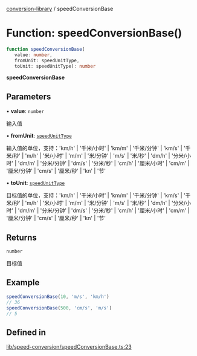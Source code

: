 [conversion-library](../globals.md) / speedConversionBase

# Function: speedConversionBase()

```ts
function speedConversionBase(
   value: number, 
   fromUnit: speedUnitType, 
   toUnit: speedUnitType): number
```

**speedConversionBase**

<Badge type="tip" text="version: v0.0.14+" />

## Parameters

• **value**: `number`

输入值

• **fromUnit**: [`speedUnitType`](../type-aliases/speedUnitType.md)

输入值的单位，支持：'km/h' | '千米/小时' | 'km/m' | '千米/分钟' | 'km/s' | '千米/秒' | 'm/h' | '米/小时' | 'm/m' | '米/分钟' | 'm/s' | '米/秒' | 'dm/h' | '分米/小时' | 'dm/m' | '分米/分钟' | 'dm/s' | '分米/秒' | 'cm/h' | '厘米/小时' | 'cm/m' | '厘米/分钟' | 'cm/s' | '厘米/秒' | 'kn' | '节'

• **toUnit**: [`speedUnitType`](../type-aliases/speedUnitType.md)

目标值的单位，支持：'km/h' | '千米/小时' | 'km/m' | '千米/分钟' | 'km/s' | '千米/秒' | 'm/h' | '米/小时' | 'm/m' | '米/分钟' | 'm/s' | '米/秒' | 'dm/h' | '分米/小时' | 'dm/m' | '分米/分钟' | 'dm/s' | '分米/秒' | 'cm/h' | '厘米/小时' | 'cm/m' | '厘米/分钟' | 'cm/s' | '厘米/秒' | 'kn' | '节'

## Returns

`number`

目标值

## Example

```ts
speedConversionBase(10, 'm/s', 'km/h')
// 36
speedConversionBase(500, 'cm/s', 'm/s')
// 5
```

## Defined in

[lib/speed-conversion/speedConversionBase.ts:23](https://github.com/fxss5201/conversion-library/blob/main/lib/speed-conversion/speedConversionBase.ts#L23)
